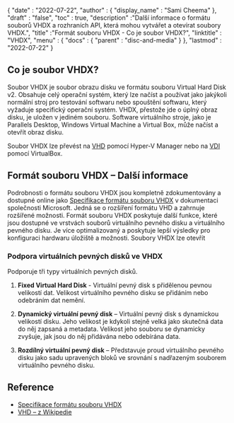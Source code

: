 {
  "date" : "2022-07-22",
  "author" : {
    "display_name" : "Sami Cheema"
},
  "draft" : "false",
   "toc" : true,
  "description" :"Další informace o formátu souborů VHDX a rozhraních API, která mohou vytvářet a otevírat soubory VHDX.",
  "title" :"Formát souboru VHDX - Co je soubor VHDX?",
  "linktitle" : "VHDX",
  "menu" : {
    "docs" : {
      "parent" : "disc-and-media"
}
},
  "lastmod" : "2022-07-22"
}

## Co je soubor VHDX?

Soubor VHDX je soubor obrazu disku ve formátu souboru Virtual Hard Disk v2. Obsahuje celý operační systém, který lze načíst a používat jako jakýkoli normální stroj pro testování softwaru nebo spouštění softwaru, který vyžaduje specifický operační systém. VHDX, přestože jde o úplný obraz disku, je uložen v jediném souboru. Software virtuálního stroje, jako je Parallels Desktop, Windows Virtual Machine a Virtual Box, může načíst a otevřít obraz disku.

Soubor VHDX lze převést na [VHD](/cs/disc-and-media/vhd/) pomocí Hyper-V Manager nebo na [VDI](/cs/disc-and-media/vdi/) pomocí VirtualBox.

## Formát souboru VHDX – Další informace

Podrobnosti o formátu souboru VHDX jsou kompletně zdokumentovány a dostupné online jako [Specifikace formátu souboru VHDX](https://learn.microsoft.com/en-us/openspecs/windows_protocols/ms-vhdx/83e061f8-f6e2-4de1-91bd-5d518a43d477 ) v dokumentaci společnosti Microsoft. Jedná se o rozšíření formátu VHD a zahrnuje rozšířené možnosti. Formát souboru VHDX poskytuje další funkce, které jsou dostupné ve vrstvách souborů virtuálního pevného disku a virtuálního pevného disku. Je více optimalizovaný a poskytuje lepší výsledky pro konfiguraci hardwaru úložiště a možnosti. Soubory VHDX lze otevřít

### Podpora virtuálních pevných disků ve VHDX

Podporuje tři typy virtuálních pevných disků.

1. **Fixed Virtual Hard Disk** - Virtuální pevný disk s přidělenou pevnou velikostí dat. Velikost virtuálního pevného disku se přidáním nebo odebráním dat nemění.

1. **Dynamický virtuální pevný disk** – Virtuální pevný disk s dynamickou velikostí disku. Jeho velikost je kdykoli stejně velká jako skutečná data do něj zapsaná a metadata. Velikost jeho souboru se dynamicky zvyšuje, jak jsou do něj přidávána nebo odebírána data.

1. **Rozdílný virtuální pevný disk** – Představuje proud virtuálního pevného disku jako sadu upravených bloků ve srovnání s nadřazeným souborem virtuálního pevného disku.

## Reference

* [Specifikace formátu souboru VHDX](https://learn.microsoft.com/en-us/openspecs/windows_protocols/ms-vhdx/83e061f8-f6e2-4de1-91bd-5d518a43d477)
* [VHD – z Wikipedie](https://en.wikipedia.org/wiki/VHD_(file_format))

